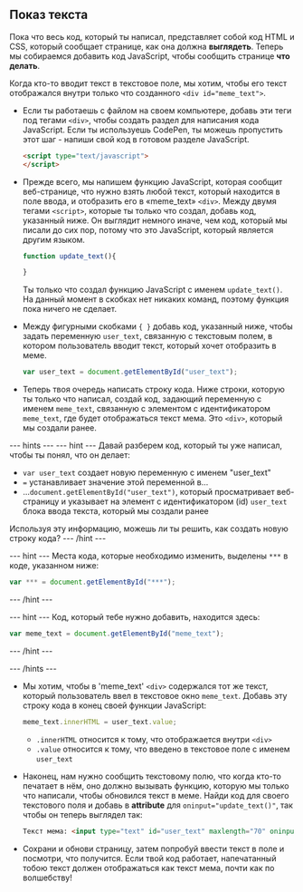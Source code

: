 ## Показ текста

Пока что весь код, который ты написал, представляет собой код HTML и CSS, который сообщает странице, как она должна **выглядеть**. Теперь мы собираемся добавить код JavaScript, чтобы сообщить странице **что делать**.

Когда кто-то вводит текст в текстовое поле, мы хотим, чтобы его текст отображался внутри только что созданного `<div id="meme_text">`.

- Если ты работаешь с файлом на своем компьютере, добавь эти теги под тегами `<div>`, чтобы создать раздел для написания кода JavaScript. Если ты используешь CodePen, ты можешь пропустить этот шаг - напиши свой код в готовом разделе JavaScript.

  ```html
  <script type="text/javascript">
  </script>
  ```

- Прежде всего, мы напишем функцию JavaScript, которая сообщит веб-странице, что нужно взять любой текст, который находится в поле ввода, и отобразить его в «meme_text» `<div>`. Между двумя тегами `<script>`, которые ты только что создал, добавь код, указанный ниже. Он выглядит немного иначе, чем код, который мы писали до сих пор, потому что это JavaScript, который является другим языком.

  ```JavaScript
  function update_text(){

  }
  ```

  Ты только что создал функцию JavaScript с именем `update_text()`. На данный момент в скобках нет никаких команд, поэтому функция пока ничего не сделает.

- Между фигурными скобками `{ }` добавь код, указанный ниже, чтобы задать переменную `user_text`, связанную с текстовым полем, в котором пользователь вводит текст, который хочет отобразить в меме.

  ```JavaScript
  var user_text = document.getElementById("user_text");
  ```

- Теперь твоя очередь написать строку кода. Ниже строки, которую ты только что написал, создай код, задающий переменную с именем `meme_text`, связанную с элементом с идентификатором `meme_text`, где будет отображаться текст мема. Это `<div>`, который мы создали ранее.

--- hints --- --- hint --- Давай разберем код, который ты уже написал, чтобы ты понял, что он делает:

* `var user_text` создает новую переменную с именем "user_text"
* `=` устанавливает значение этой переменной в...
* ...`document.getElementById("user_text")`, который просматривает веб-страницу и указывает на элемент с идентификатором (id) `user_text` блока ввода текста, который мы создали ранее

Используя эту информацию, можешь ли ты решить, как создать новую строку кода? --- /hint ---

--- hint --- Места кода, которые необходимо изменить, выделены `***` в коде, указанном ниже:
```JavaScript
var *** = document.getElementById("***");
```
--- /hint ---

--- hint --- Код, который тебе нужно добавить, находится здесь:

```JavaScript
var meme_text = document.getElementById("meme_text");
```
--- /hint ---

--- /hints ---


- Мы хотим, чтобы в 'meme_text' `<div>` содержался тот же текст, который пользователь ввел в текстовое окно `meme_text`. Добавь эту строку кода в конец своей функции JavaScript:

  ``` JavaScript
  meme_text.innerHTML = user_text.value;
  ```

  * `.innerHTML` относится к тому, что отображается внутри `<div>`
  * `.value` относится к тому, что введено в текстовое поле с именем `user_text`

- Наконец, нам нужно сообщить текстовому полю, что когда кто-то печатает в нём, оно должно вызывать функцию, которую мы только что написали, чтобы обновился текст в меме. Найди код для своего текстового поля и добавь в **attribute** для `oninput="update_text()"`, так чтобы он теперь выглядел так:

  ```html
  Текст мема: <input type="text" id="user_text" maxlength="70" oninput="update_text()"><p>
  ```

 - Сохрани и обнови страницу, затем попробуй ввести текст в поле и посмотри, что получится. Если твой код работает, напечатанный тобою текст должен отображаться как текст мема, почти как по волшебству!
